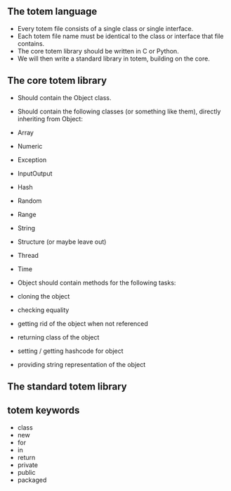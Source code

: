 ## The totem language

* Every totem file consists of a single class or single interface.
* Each totem file name must be identical to the class or interface that file contains.
* The core totem library should be written in C or Python.
* We will then write a standard library in totem, building on the core.

## The core totem library

* Should contain the Object class.
* Should contain the following classes (or something like them), directly inheriting from Object:
* Array
* Numeric
* Exception
* InputOutput
* Hash
* Random
* Range
* String
* Structure (or maybe leave out)
* Thread
* Time

* Object should contain methods for the following tasks:
* cloning the object
* checking equality
* getting rid of the object when not referenced
* returning class of the object
* setting / getting hashcode for object
* providing string representation of the object


## The standard totem library

## totem keywords

* class
* new
* for
* in
* return
* private
* public
* packaged

